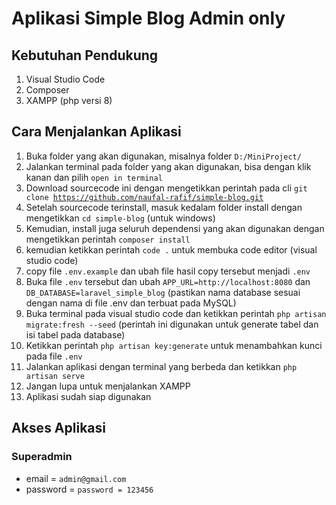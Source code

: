 # Aplikasi Simple Blog Admin only

## Kebutuhan Pendukung
1. Visual Studio Code
2. Composer
3. XAMPP (php versi 8)

## Cara Menjalankan Aplikasi
1. Buka folder yang akan digunakan, misalnya folder <code>D:/MiniProject/</code>
2. Jalankan terminal pada folder yang akan digunakan, bisa dengan klik kanan dan pilih `open in terminal`
3. Download sourcecode ini dengan mengetikkan perintah pada cli <code>git clone https://github.com/naufal-rafif/simple-blog.git</code>
4. Setelah sourcecode terinstall, masuk kedalam folder install dengan mengetikkan <code>cd simple-blog</code> (untuk windows)
5. Kemudian, install juga seluruh dependensi yang akan digunakan dengan mengetikkan perintah <code>composer install</code>
6. kemudian ketikkan perintah <code>code .</code> untuk membuka code editor (visual studio code)
7. copy file `.env.example` dan ubah file hasil copy tersebut menjadi `.env`
8. Buka file `.env` tersebut dan ubah `APP_URL=http://localhost:8080` dan `DB_DATABASE=laravel_simple_blog` (pastikan nama database sesuai dengan nama di file .env dan terbuat pada MySQL)
9. Buka terminal pada visual studio code dan ketikkan perintah `php artisan migrate:fresh --seed` (perintah ini digunakan untuk generate tabel dan isi tabel pada database)
10. Ketikkan perintah `php artisan key:generate` untuk menambahkan kunci pada file `.env`
11. Jalankan aplikasi dengan terminal yang berbeda dan ketikkan `php artisan serve`
12. Jangan lupa untuk menjalankan XAMPP
13. Aplikasi sudah siap digunakan

## Akses Aplikasi
### Superadmin
- email = `admin@gmail.com`
- password = `password = 123456`